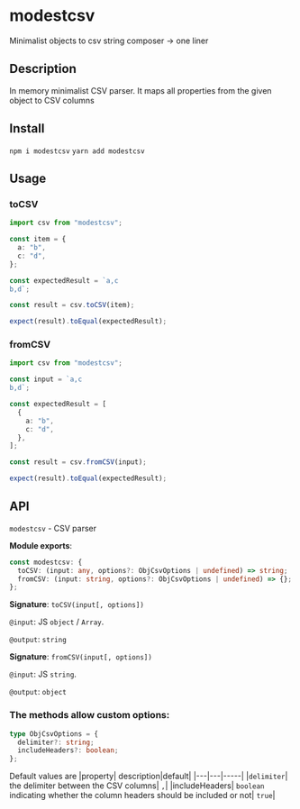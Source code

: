 # modestcsv

Minimalist objects to csv string composer -> one liner

## Description

In memory minimalist CSV parser. It maps all properties from the given object to CSV columns

## Install

`npm i modestcsv`
`yarn add modestcsv`

## Usage

### toCSV

```typescript
import csv from "modestcsv";

const item = {
  a: "b",
  c: "d",
};

const expectedResult = `a,c
b,d`;

const result = csv.toCSV(item);

expect(result).toEqual(expectedResult);
```

### fromCSV

```typescript
import csv from "modestcsv";

const input = `a,c
b,d`;

const expectedResult = [
  {
    a: "b",
    c: "d",
  },
];

const result = csv.fromCSV(input);

expect(result).toEqual(expectedResult);
```

## API

`modestcsv` - CSV parser

**Module exports**:

```typescript
const modestcsv: {
  toCSV: (input: any, options?: ObjCsvOptions | undefined) => string;
  fromCSV: (input: string, options?: ObjCsvOptions | undefined) => {};
};
```

**Signature**: `toCSV(input[, options])`

`@input`: JS `object` / `Array`.

`@output`: `string`

**Signature**: `fromCSV(input[, options])`

`@input`: JS `string`.

`@output`: `object`

### The methods allow custom options:

```typescript
type ObjCsvOptions = {
  delimiter?: string;
  includeHeaders?: boolean;
};
```

Default values are
|property| description|default|
|---|---|-----|
|`delimiter`| the delimiter between the CSV columns| `,`|
|includeHeaders| `boolean` indicating whether the column headers should be included or not| `true`|
